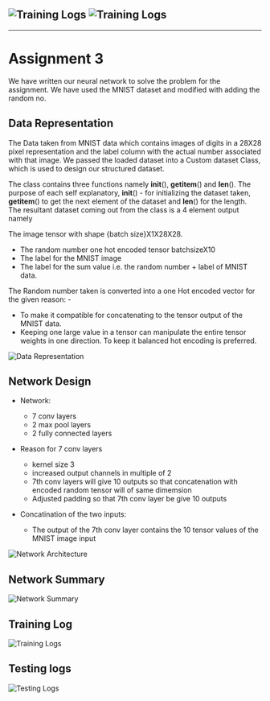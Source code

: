 ![Training Logs](https://user-images.githubusercontent.com/50147394/119184342-8af23080-ba75-11eb-87c7-7026e517767a.JPG)
![Training Logs](https://user-images.githubusercontent.com/50147394/119184402-9ba2a680-ba75-11eb-94c7-c3f516f2c106.JPG)
---

---

# Assignment 3

We have written our neural network to solve the problem for the assignment. We have used the MNIST dataset and modified with adding the random no.

## **Data Representation**

The Data taken from MNIST data which contains images of digits in a 28X28 pixel representation  and the label column with the actual number associated with that image. We passed the loaded dataset into a Custom dataset Class, which is used to design our structured dataset. 

The class contains three functions namely __init__(), __getitem__() and __len__(). The purpose of each self explanatory, __init__() - for initializing the dataset taken, __getitem__() to get the next element of the dataset and __len__() for the length. The resultant dataset coming out from the class is a 4 element output namely 

The image tensor with shape {batch size}X1X28X28. 
* The random number one hot encoded tensor batchsizeX10
* The label for the MNIST image 
* The label for the sum value i.e. the random number + label of MNIST data. 

The Random number taken is converted into a one Hot encoded vector for the given reason: -
* To make it compatible for concatenating to the tensor output of the MNIST data.
* Keeping one large value in a tensor can manipulate the entire tensor weights in one direction. To keep it balanced hot encoding is preferred.

![Data Representation](https://user-images.githubusercontent.com/33301597/119178687-abc58080-ba8b-11eb-99f1-47d45adcdc2f.jpg)







## **Network Design**

* Network:
  * 7 conv layers
  * 2 max pool layers
  * 2 fully connected layers

* Reason for 7 conv layers 
  * kernel size 3
  * increased output channels in multiple of 2
  * 7th conv layers will give 10 outputs so that concatenation with encoded random tensor will of same dimemsion
  * Adjusted padding so that 7th conv layer be give 10 outputs

* Concatination of the two inputs:
  * The output of the 7th conv layer contains the 10 tensor values of the MNIST image input

![Network Architecture](https://user-images.githubusercontent.com/50147394/119181866-7bbdb380-ba72-11eb-9f8d-8f0e5718380a.jpg)

## **Network Summary**

![Network Summary](https://user-images.githubusercontent.com/50147394/119182925-ae1be080-ba73-11eb-9117-076d2cd8157c.jpg)

## **Training Log**

![Training Logs](https://user-images.githubusercontent.com/50147394/119184501-bc6afc00-ba75-11eb-9716-91e350e4d5a4.JPG)


## **Testing logs**

![Testing Logs](https://user-images.githubusercontent.com/50147394/119184617-e45a5f80-ba75-11eb-844c-6368ac093215.JPG)
